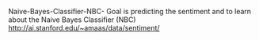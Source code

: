 Naive-Bayes-Classifier-NBC-
Goal is predicting the sentiment and to learn about the Naive Bayes Classifier (NBC)  
http://ai.stanford.edu/~amaas/data/sentiment/
